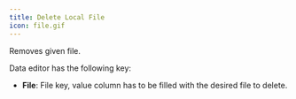 ```yaml
---
title: Delete Local File
icon: file.gif
---
```


Removes given file.

Data editor has the following key:

- **File**: File key, value column has to be filled with the desired file to delete.

